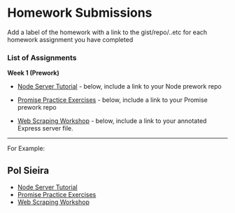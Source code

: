 # Homework Submissions

Add a label of the homework with a link to the gist/repo/..etc for each homework assignment you have completed

### List of Assignments

**Week 1 (Prework)**

* [Node Server Tutorial](http://frontend.turing.io/lessons/module-4/node-prework.html) - below, include a link to your Node prework repo

* [Promise Practice Exercises](https://gist.github.com/robbiejaeger/dc8f55c1f9462741090862f736b82cab) - below, include a link to your Promise prework repo

* [Web Scraping Workshop](https://frontend.turing.io/lessons/module-4/web-scraping-workshop.html) - below, include a link to your annotated Express server file.

---

For Example:

## Pol Sieira

* [Node Server Tutorial](https://github.com/polsieira/node-server-tutorial)
* [Promise Practice Exercises](https://repl.it/@posi7790/Promise-Practice)
* [Web Scraping Workshop](https://github.com/polsieira/apartment-scrapper)
